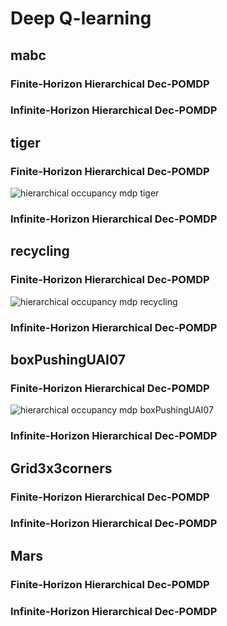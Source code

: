 # Deep Q-learning


## mabc

### Finite-Horizon Hierarchical Dec-POMDP

### Infinite-Horizon Hierarchical Dec-POMDP


## tiger

### Finite-Horizon Hierarchical Dec-POMDP

![hierarchical occupancy mdp tiger](https://i.imgur.com/WAgwyzs.png)

### Infinite-Horizon Hierarchical Dec-POMDP


## recycling

### Finite-Horizon Hierarchical Dec-POMDP

![hierarchical occupancy mdp recycling](https://i.imgur.com/wTeEbdY.png)

### Infinite-Horizon Hierarchical Dec-POMDP


## boxPushingUAI07

### Finite-Horizon Hierarchical Dec-POMDP

![hierarchical occupancy mdp boxPushingUAI07](https://i.imgur.com/UhTooek.png)

### Infinite-Horizon Hierarchical Dec-POMDP


## Grid3x3corners

### Finite-Horizon Hierarchical Dec-POMDP

### Infinite-Horizon Hierarchical Dec-POMDP


## Mars

### Finite-Horizon Hierarchical Dec-POMDP

### Infinite-Horizon Hierarchical Dec-POMDP